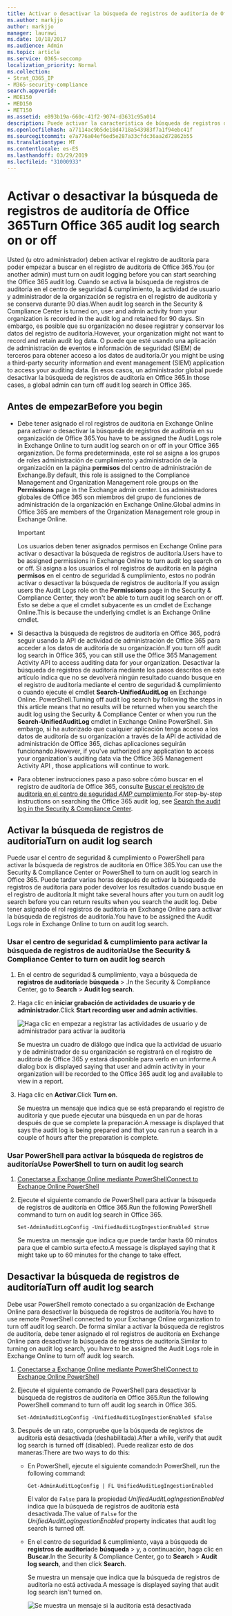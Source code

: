 ```yaml
---
title: Activar o desactivar la búsqueda de registros de auditoría de Office 365
ms.author: markjjo
author: markjjo
manager: laurawi
ms.date: 10/18/2017
ms.audience: Admin
ms.topic: article
ms.service: O365-seccomp
localization_priority: Normal
ms.collection:
- Strat_O365_IP
- M365-security-compliance
search.appverid:
- MOE150
- MED150
- MET150
ms.assetid: e893b19a-660c-41f2-9074-d3631c95a014
description: Puede activar la característica de búsqueda de registros de auditoría en el centro de seguridad & cumplimiento. Si cambia de opinión, puede desactivar la opción en cualquier momento. Cuando la búsqueda de registros de auditoría está desactivada, los administradores no pueden buscar en el registro de auditoría de Office 365 la actividad de usuario y de administrador de su organización.
ms.openlocfilehash: a77114ac9b5de18d4718a543983f7a1f94ebc41f
ms.sourcegitcommit: e7a776a04ef6ed5e287a33cfdc36aa2d72862b55
ms.translationtype: MT
ms.contentlocale: es-ES
ms.lasthandoff: 03/29/2019
ms.locfileid: "31000933"
---
```

# <a name="turn-office-365-audit-log-search-on-or-off"></a><span data-ttu-id="b619b-105">Activar o desactivar la búsqueda de registros de auditoría de Office 365</span><span class="sxs-lookup"><span data-stu-id="b619b-105">Turn Office 365 audit log search on or off</span></span>

<span data-ttu-id="b619b-106">Usted (u otro administrador) deben activar el registro de auditoría para poder empezar a buscar en el registro de auditoría de Office 365.</span><span class="sxs-lookup"><span data-stu-id="b619b-106">You (or another admin) must turn on audit logging before you can start searching the Office 365 audit log.</span></span> <span data-ttu-id="b619b-107">Cuando se activa la búsqueda de registros de auditoría en el centro de seguridad & cumplimiento, la actividad de usuario y administrador de la organización se registra en el registro de auditoría y se conserva durante 90 días.</span><span class="sxs-lookup"><span data-stu-id="b619b-107">When audit log search in the Security & Compliance Center is turned on, user and admin activity from your organization is recorded in the audit log and retained for 90 days.</span></span> <span data-ttu-id="b619b-108">Sin embargo, es posible que su organización no desee registrar y conservar los datos del registro de auditoría.</span><span class="sxs-lookup"><span data-stu-id="b619b-108">However, your organization might not want to record and retain audit log data.</span></span> <span data-ttu-id="b619b-109">O puede que esté usando una aplicación de administración de eventos e información de seguridad (SIEM) de terceros para obtener acceso a los datos de auditoría.</span><span class="sxs-lookup"><span data-stu-id="b619b-109">Or you might be using a third-party security information and event management (SIEM) application to access your auditing data.</span></span> <span data-ttu-id="b619b-110">En esos casos, un administrador global puede desactivar la búsqueda de registros de auditoría en Office 365.</span><span class="sxs-lookup"><span data-stu-id="b619b-110">In those cases, a global admin can turn off audit log search in Office 365.</span></span>
  
## <a name="before-you-begin"></a><span data-ttu-id="b619b-111">Antes de empezar</span><span class="sxs-lookup"><span data-stu-id="b619b-111">Before you begin</span></span>

- <span data-ttu-id="b619b-112">Debe tener asignado el rol registros de auditoría en Exchange Online para activar o desactivar la búsqueda de registros de auditoría en su organización de Office 365.</span><span class="sxs-lookup"><span data-stu-id="b619b-112">You have to be assigned the Audit Logs role in Exchange Online to turn audit log search on or off in your Office 365 organization.</span></span> <span data-ttu-id="b619b-113">De forma predeterminada, este rol se asigna a los grupos de roles administración de cumplimiento y administración de la organización en la página **permisos** del centro de administración de Exchange.</span><span class="sxs-lookup"><span data-stu-id="b619b-113">By default, this role is assigned to the Compliance Management and Organization Management role groups on the **Permissions** page in the Exchange admin center.</span></span> <span data-ttu-id="b619b-114">Los administradores globales de Office 365 son miembros del grupo de funciones de administración de la organización en Exchange Online.</span><span class="sxs-lookup"><span data-stu-id="b619b-114">Global admins in Office 365 are members of the Organization Management role group in Exchange Online.</span></span> 
    
    > [!IMPORTANT]
    > <span data-ttu-id="b619b-115">Los usuarios deben tener asignados permisos en Exchange Online para activar o desactivar la búsqueda de registros de auditoría.</span><span class="sxs-lookup"><span data-stu-id="b619b-115">Users have to be assigned permissions in Exchange Online to turn audit log search on or off.</span></span> <span data-ttu-id="b619b-116">Si asigna a los usuarios el rol registros de auditoría en la página **permisos** en el centro de seguridad & cumplimiento, estos no podrán activar o desactivar la búsqueda de registros de auditoría.</span><span class="sxs-lookup"><span data-stu-id="b619b-116">If you assign users the Audit Logs role on the **Permissions** page in the Security & Compliance Center, they won't be able to turn audit log search on or off.</span></span> <span data-ttu-id="b619b-117">Esto se debe a que el cmdlet subyacente es un cmdlet de Exchange Online.</span><span class="sxs-lookup"><span data-stu-id="b619b-117">This is because the underlying cmdlet is an Exchange Online cmdlet.</span></span> 
  
- <span data-ttu-id="b619b-118">Si desactiva la búsqueda de registros de auditoría en Office 365, podrá seguir usando la API de actividad de administración de Office 365 para acceder a los datos de auditoría de su organización.</span><span class="sxs-lookup"><span data-stu-id="b619b-118">If you turn off audit log search in Office 365, you can still use the Office 365 Management Activity API to access auditing data for your organization.</span></span> <span data-ttu-id="b619b-119">Desactivar la búsqueda de registros de auditoría mediante los pasos descritos en este artículo indica que no se devolverá ningún resultado cuando busque en el registro de auditoría mediante el centro de seguridad & cumplimiento o cuando ejecute el cmdlet **Search-UnifiedAuditLog** en Exchange Online. PowerShell.</span><span class="sxs-lookup"><span data-stu-id="b619b-119">Turning off audit log search by following the steps in this article means that no results will be returned when you search the audit log using the Security & Compliance Center or when you run the **Search-UnifiedAuditLog** cmdlet in Exchange Online PowerShell.</span></span> <span data-ttu-id="b619b-120">Sin embargo, si ha autorizado que cualquier aplicación tenga acceso a los datos de auditoría de su organización a través de la API de actividad de administración de Office 365, dichas aplicaciones seguirán funcionando.</span><span class="sxs-lookup"><span data-stu-id="b619b-120">However, if you've authorized any application to access your organization's auditing data via the Office 365 Management Activity API , those applications will continue to work.</span></span> 
    
- <span data-ttu-id="b619b-121">Para obtener instrucciones paso a paso sobre cómo buscar en el registro de auditoría de Office 365, consulte [Buscar el registro de auditoría en el centro de seguridad _AMP_ cumplimiento](search-the-audit-log-in-security-and-compliance.md).</span><span class="sxs-lookup"><span data-stu-id="b619b-121">For step-by-step instructions on searching the Office 365 audit log, see [Search the audit log in the Security & Compliance Center](search-the-audit-log-in-security-and-compliance.md).</span></span>
    
## <a name="turn-on-audit-log-search"></a><span data-ttu-id="b619b-122">Activar la búsqueda de registros de auditoría</span><span class="sxs-lookup"><span data-stu-id="b619b-122">Turn on audit log search</span></span>

<span data-ttu-id="b619b-123">Puede usar el centro de seguridad & cumplimiento o PowerShell para activar la búsqueda de registros de auditoría en Office 365.</span><span class="sxs-lookup"><span data-stu-id="b619b-123">You can use the Security & Compliance Center or PowerShell to turn on audit log search in Office 365.</span></span> <span data-ttu-id="b619b-124">Puede tardar varias horas después de activar la búsqueda de registros de auditoría para poder devolver los resultados cuando busque en el registro de auditoría.</span><span class="sxs-lookup"><span data-stu-id="b619b-124">It might take several hours after you turn on audit log search before you can return results when you search the audit log.</span></span> <span data-ttu-id="b619b-125">Debe tener asignado el rol registros de auditoría en Exchange Online para activar la búsqueda de registros de auditoría.</span><span class="sxs-lookup"><span data-stu-id="b619b-125">You have to be assigned the Audit Logs role in Exchange Online to turn on audit log search.</span></span>
  
### <a name="use-the-security--compliance-center-to-turn-on-audit-log-search"></a><span data-ttu-id="b619b-126">Usar el centro de seguridad & cumplimiento para activar la búsqueda de registros de auditoría</span><span class="sxs-lookup"><span data-stu-id="b619b-126">Use the Security & Compliance Center to turn on audit log search</span></span>

1. <span data-ttu-id="b619b-127">En el centro de seguridad & cumplimiento, vaya a búsqueda de **registros de auditoría**de **búsqueda** \> .</span><span class="sxs-lookup"><span data-stu-id="b619b-127">In the Security & Compliance Center, go to **Search** \> **Audit log search**.</span></span>
    
2. <span data-ttu-id="b619b-128">Haga clic en **iniciar grabación de actividades de usuario y de administrador**.</span><span class="sxs-lookup"><span data-stu-id="b619b-128">Click **Start recording user and admin activities**.</span></span>
    
    ![Haga clic en empezar a registrar las actividades de usuario y de administrador para activar la auditoría](media/39a9d35f-88d0-4bbe-a962-0be2f838e2bf.png)
  
    <span data-ttu-id="b619b-130">Se muestra un cuadro de diálogo que indica que la actividad de usuario y de administrador de su organización se registrará en el registro de auditoría de Office 365 y estará disponible para verlo en un informe.</span><span class="sxs-lookup"><span data-stu-id="b619b-130">A dialog box is displayed saying that user and admin activity in your organization will be recorded to the Office 365 audit log and available to view in a report.</span></span> 
    
3. <span data-ttu-id="b619b-131">Haga clic en **Activar**.</span><span class="sxs-lookup"><span data-stu-id="b619b-131">Click **Turn on**.</span></span>
    
    <span data-ttu-id="b619b-132">Se muestra un mensaje que indica que se está preparando el registro de auditoría y que puede ejecutar una búsqueda en un par de horas después de que se complete la preparación.</span><span class="sxs-lookup"><span data-stu-id="b619b-132">A message is displayed that says the audit log is being prepared and that you can run a search in a couple of hours after the preparation is complete.</span></span>
    
### <a name="use-powershell-to-turn-on-audit-log-search"></a><span data-ttu-id="b619b-133">Usar PowerShell para activar la búsqueda de registros de auditoría</span><span class="sxs-lookup"><span data-stu-id="b619b-133">Use PowerShell to turn on audit log search</span></span>

1. [<span data-ttu-id="b619b-134">Conectarse a Exchange Online mediante PowerShell</span><span class="sxs-lookup"><span data-stu-id="b619b-134">Connect to Exchange Online PowerShell</span></span>](https://go.microsoft.com/fwlink/p/?LinkID=396554)
    
2. <span data-ttu-id="b619b-135">Ejecute el siguiente comando de PowerShell para activar la búsqueda de registros de auditoría en Office 365.</span><span class="sxs-lookup"><span data-stu-id="b619b-135">Run the following PowerShell command to turn on audit log search in Office 365.</span></span>
    
    ```
    Set-AdminAuditLogConfig -UnifiedAuditLogIngestionEnabled $true
    ```

    <span data-ttu-id="b619b-136">Se muestra un mensaje que indica que puede tardar hasta 60 minutos para que el cambio surta efecto.</span><span class="sxs-lookup"><span data-stu-id="b619b-136">A message is displayed saying that it might take up to 60 minutes for the change to take effect.</span></span>
  
## <a name="turn-off-audit-log-search"></a><span data-ttu-id="b619b-137">Desactivar la búsqueda de registros de auditoría</span><span class="sxs-lookup"><span data-stu-id="b619b-137">Turn off audit log search</span></span>

<span data-ttu-id="b619b-138">Debe usar PowerShell remoto conectado a su organización de Exchange Online para desactivar la búsqueda de registros de auditoría.</span><span class="sxs-lookup"><span data-stu-id="b619b-138">You have to use remote PowerShell connected to your Exchange Online organization to turn off audit log search.</span></span> <span data-ttu-id="b619b-139">De forma similar a activar la búsqueda de registros de auditoría, debe tener asignado el rol registros de auditoría en Exchange Online para desactivar la búsqueda de registros de auditoría.</span><span class="sxs-lookup"><span data-stu-id="b619b-139">Similar to turning on audit log search, you have to be assigned the Audit Logs role in Exchange Online to turn off audit log search.</span></span>
  
1. [<span data-ttu-id="b619b-140">Conectarse a Exchange Online mediante PowerShell</span><span class="sxs-lookup"><span data-stu-id="b619b-140">Connect to Exchange Online PowerShell</span></span>](https://go.microsoft.com/fwlink/p/?LinkID=396554)
    
2. <span data-ttu-id="b619b-141">Ejecute el siguiente comando de PowerShell para desactivar la búsqueda de registros de auditoría en Office 365.</span><span class="sxs-lookup"><span data-stu-id="b619b-141">Run the following PowerShell command to turn off audit log search in Office 365.</span></span>
    
    ```
    Set-AdminAuditLogConfig -UnifiedAuditLogIngestionEnabled $false
    ```

3. <span data-ttu-id="b619b-142">Después de un rato, compruebe que la búsqueda de registros de auditoría está desactivada (deshabilitada).</span><span class="sxs-lookup"><span data-stu-id="b619b-142">After a while, verify that audit log search is turned off (disabled).</span></span> <span data-ttu-id="b619b-143">Puede realizar esto de dos maneras:</span><span class="sxs-lookup"><span data-stu-id="b619b-143">There are two ways to do this:</span></span>
    
    - <span data-ttu-id="b619b-144">En PowerShell, ejecute el siguiente comando:</span><span class="sxs-lookup"><span data-stu-id="b619b-144">In PowerShell, run the following command:</span></span>

        ```
        Get-AdminAuditLogConfig | FL UnifiedAuditLogIngestionEnabled
        ```

        <span data-ttu-id="b619b-145">El valor de `False` para la propiedad _UnifiedAuditLogIngestionEnabled_ indica que la búsqueda de registros de auditoría está desactivada.</span><span class="sxs-lookup"><span data-stu-id="b619b-145">The value of  `False` for the  _UnifiedAuditLogIngestionEnabled_ property indicates that audit log search is turned off.</span></span> 
    
    - <span data-ttu-id="b619b-146">En el centro de seguridad & cumplimiento, vaya a búsqueda de **registros de auditoría**de **búsqueda** \> y, a continuación, haga clic en **Buscar**.</span><span class="sxs-lookup"><span data-stu-id="b619b-146">In the Security & Compliance Center, go to **Search** \> **Audit log search**, and then click **Search**.</span></span>
    
      <span data-ttu-id="b619b-147">Se muestra un mensaje que indica que la búsqueda de registros de auditoría no está activada.</span><span class="sxs-lookup"><span data-stu-id="b619b-147">A message is displayed saying that audit log search isn't turned on.</span></span> 
    
      ![Se muestra un mensaje si la auditoría está desactivada](media/dca53da6-1cbe-4fa3-9860-f0d674de9538.png)
